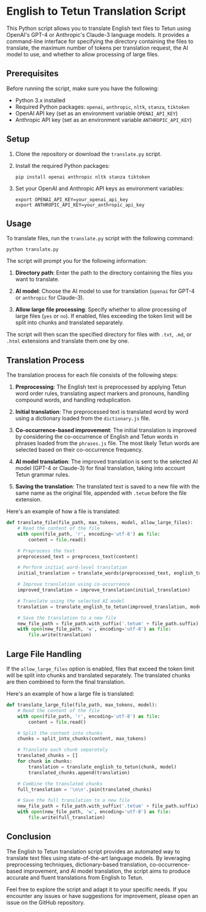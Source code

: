# English to Tetun Translation Script

This Python script allows you to translate English text files to Tetun using OpenAI's GPT-4 or Anthropic's Claude-3 language models. It provides a command-line interface for specifying the directory containing the files to translate, the maximum number of tokens per translation request, the AI model to use, and whether to allow processing of large files.

## Prerequisites

Before running the script, make sure you have the following:

- Python 3.x installed
- Required Python packages: `openai`, `anthropic`, `nltk`, `stanza`, `tiktoken`
- OpenAI API key (set as an environment variable `OPENAI_API_KEY`)
- Anthropic API key (set as an environment variable `ANTHROPIC_API_KEY`)

## Setup

1. Clone the repository or download the `translate.py` script.

2. Install the required Python packages:
   ```
   pip install openai anthropic nltk stanza tiktoken
   ```

3. Set your OpenAI and Anthropic API keys as environment variables:
   ```
   export OPENAI_API_KEY=your_openai_api_key
   export ANTHROPIC_API_KEY=your_anthropic_api_key
   ```

## Usage

To translate files, run the `translate.py` script with the following command:

```
python translate.py
```

The script will prompt you for the following information:

1. **Directory path**: Enter the path to the directory containing the files you want to translate.

2. **AI model**: Choose the AI model to use for translation (`openai` for GPT-4 or `anthropic` for Claude-3).

3. **Allow large file processing**: Specify whether to allow processing of large files (`yes` or `no`). If enabled, files exceeding the token limit will be split into chunks and translated separately.

The script will then scan the specified directory for files with `.txt`, `.md`, or `.html` extensions and translate them one by one.

## Translation Process

The translation process for each file consists of the following steps:

1. **Preprocessing**: The English text is preprocessed by applying Tetun word order rules, translating aspect markers and pronouns, handling compound words, and handling reduplication.

2. **Initial translation**: The preprocessed text is translated word by word using a dictionary loaded from the `dictionary.js` file.

3. **Co-occurrence-based improvement**: The initial translation is improved by considering the co-occurrence of English and Tetun words in phrases loaded from the `phrases.js` file. The most likely Tetun words are selected based on their co-occurrence frequency.

4. **AI model translation**: The improved translation is sent to the selected AI model (GPT-4 or Claude-3) for final translation, taking into account Tetun grammar rules.

5. **Saving the translation**: The translated text is saved to a new file with the same name as the original file, appended with `.tetum` before the file extension.

Here's an example of how a file is translated:

```python
def translate_file(file_path, max_tokens, model, allow_large_files):
    # Read the content of the file
    with open(file_path, 'r', encoding='utf-8') as file:
        content = file.read()

    # Preprocess the text
    preprocessed_text = preprocess_text(content)

    # Perform initial word-level translation
    initial_translation = translate_words(preprocessed_text, english_to_tetun)

    # Improve translation using co-occurrence
    improved_translation = improve_translation(initial_translation)

    # Translate using the selected AI model
    translation = translate_english_to_tetun(improved_translation, model)

    # Save the translation to a new file
    new_file_path = file_path.with_suffix('.tetum' + file_path.suffix)
    with open(new_file_path, 'w', encoding='utf-8') as file:
        file.write(translation)
```

## Large File Handling

If the `allow_large_files` option is enabled, files that exceed the token limit will be split into chunks and translated separately. The translated chunks are then combined to form the final translation.

Here's an example of how a large file is translated:

```python
def translate_large_file(file_path, max_tokens, model):
    # Read the content of the file
    with open(file_path, 'r', encoding='utf-8') as file:
        content = file.read()

    # Split the content into chunks
    chunks = split_into_chunks(content, max_tokens)

    # Translate each chunk separately
    translated_chunks = []
    for chunk in chunks:
        translation = translate_english_to_tetun(chunk, model)
        translated_chunks.append(translation)

    # Combine the translated chunks
    full_translation = '\n\n'.join(translated_chunks)

    # Save the full translation to a new file
    new_file_path = file_path.with_suffix('.tetum' + file_path.suffix)
    with open(new_file_path, 'w', encoding='utf-8') as file:
        file.write(full_translation)
```

## Conclusion

The English to Tetun translation script provides an automated way to translate text files using state-of-the-art language models. By leveraging preprocessing techniques, dictionary-based translation, co-occurrence-based improvement, and AI model translation, the script aims to produce accurate and fluent translations from English to Tetun.

Feel free to explore the script and adapt it to your specific needs. If you encounter any issues or have suggestions for improvement, please open an issue on the GitHub repository.